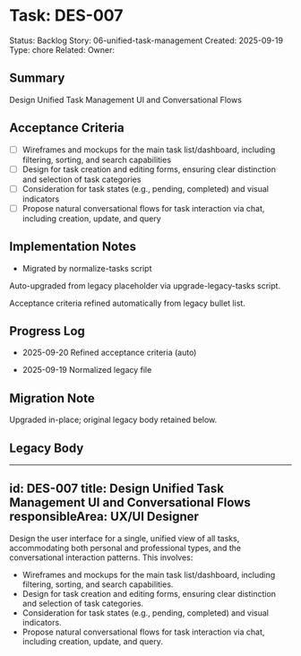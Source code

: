 # Task: DES-007
Status: Backlog
Story: 06-unified-task-management
Created: 2025-09-19
Type: chore
Related:
Owner:

## Summary
Design Unified Task Management UI and Conversational Flows

## Acceptance Criteria

- [ ] Wireframes and mockups for the main task list/dashboard, including filtering, sorting, and search capabilities
- [ ] Design for task creation and editing forms, ensuring clear distinction and selection of task categories
- [ ] Consideration for task states (e.g., pending, completed) and visual indicators
- [ ] Propose natural conversational flows for task interaction via chat, including creation, update, and query

## Implementation Notes
- Migrated by normalize-tasks script

Auto-upgraded from legacy placeholder via upgrade-legacy-tasks script.


Acceptance criteria refined automatically from legacy bullet list.
## Progress Log
- 2025-09-20 Refined acceptance criteria (auto)

- 2025-09-19 Normalized legacy file
## Migration Note
Upgraded in-place; original legacy body retained below.

## Legacy Body
---
id: DES-007
title: Design Unified Task Management UI and Conversational Flows
responsibleArea: UX/UI Designer
---
Design the user interface for a single, unified view of all tasks, accommodating both personal and professional types, and the conversational interaction patterns. This involves:
*   Wireframes and mockups for the main task list/dashboard, including filtering, sorting, and search capabilities.
*   Design for task creation and editing forms, ensuring clear distinction and selection of task categories.
*   Consideration for task states (e.g., pending, completed) and visual indicators.
*   Propose natural conversational flows for task interaction via chat, including creation, update, and query.